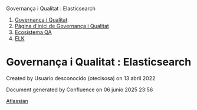 Governança i Qualitat : Elasticsearch  

1.  [Governança i Qualitat](index.md)
2.  [Pàgina d'inici de Governança i Qualitat](64980748.md)
3.  [Ecosistema QA](Ecosistema-QA_64981005.md)
4.  [ELK](ELK_64981015.md)

Governança i Qualitat : Elasticsearch
=====================================

Created by Usuario desconocido (otecisosa) on 13 abril 2022

Document generated by Confluence on 06 junio 2025 23:56

[Atlassian](http://www.atlassian.com/)